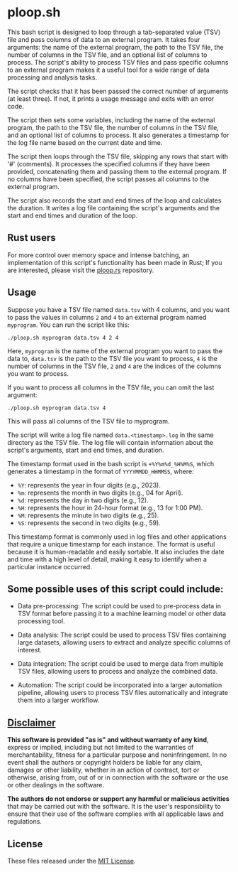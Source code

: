 # ploop.sh
This bash script is designed to loop through a tab-separated value (TSV) file and pass columns of data to an external program. It takes four arguments: the name of the external program, the path to the TSV file, the number of columns in the TSV file, and an optional list of columns to process. The script's ability to process TSV files and pass specific columns to an external program makes it a useful tool for a wide range of data processing and analysis tasks.

The script checks that it has been passed the correct number of arguments (at least three). If not, it prints a usage message and exits with an error code.

The script then sets some variables, including the name of the external program, the path to the TSV file, the number of columns in the TSV file, and an optional list of columns to process. It also generates a timestamp for the log file name based on the current date and time.

The script then loops through the TSV file, skipping any rows that start with '#' (comments). It processes the specified columns if they have been provided, concatenating them and passing them to the external program. If no columns have been specified, the script passes all columns to the external program.

The script also records the start and end times of the loop and calculates the duration. It writes a log file containing the script's arguments and the start and end times and duration of the loop.

## Rust users
For more control over memory space and intense batching, an implementation of this script's functionality has been made in Rust; If you are interested, please visit the [ploop.rs](https://github.com/apple-fritter/ploop.sh) repository.

## Usage
Suppose you have a TSV file named `data.tsv` with 4 columns, and you want to pass the values in columns `2` and `4` to an external program named `myprogram`. You can run the script like this:

```
./ploop.sh myprogram data.tsv 4 2 4
```

Here, `myprogram` is the name of the external program you want to pass the data to, `data.tsv` is the path to the TSV file you want to process, `4` is the number of columns in the TSV file, `2` and `4` are the indices of the columns you want to process.

If you want to process all columns in the TSV file, you can omit the last argument:

```
./ploop.sh myprogram data.tsv 4
```

This will pass all columns of the TSV file to myprogram.

The script will write a log file named `data.<timestamp>.log` in the same directory as the TSV file. The log file will contain information about the script's arguments, start and end times, and duration.

The timestamp format used in the bash script is `+%Y%m%d_%H%M%S`, which generates a timestamp in the format of `YYYYMMDD_HHMMSS`, where:

* `%Y`: represents the year in four digits (e.g., 2023).
* `%m`: represents the month in two digits (e.g., 04 for April).
* `%d`: represents the day in two digits (e.g., 12).
* `%H`: represents the hour in 24-hour format (e.g., 13 for 1:00 PM).
* `%M`: represents the minute in two digits (e.g., 25).
* `%S`: represents the second in two digits (e.g., 59).

This timestamp format is commonly used in log files and other applications that require a unique timestamp for each instance. The format is useful because it is human-readable and easily sortable. It also includes the date and time with a high level of detail, making it easy to identify when a particular instance occurred.

## Some possible uses of this script could include:

* Data pre-processing: The script could be used to pre-process data in TSV format before passing it to a machine learning model or other data processing tool.

* Data analysis: The script could be used to process TSV files containing large datasets, allowing users to extract and analyze specific columns of interest.

* Data integration: The script could be used to merge data from multiple TSV files, allowing users to process and analyze the combined data.

* Automation: The script could be incorporated into a larger automation pipeline, allowing users to process TSV files automatically and integrate them into a larger workflow.

## [Disclaimer](DISCLAIMER)
**This software is provided "as is" and without warranty of any kind**, express or implied, including but not limited to the warranties of merchantability, fitness for a particular purpose and noninfringement. In no event shall the authors or copyright holders be liable for any claim, damages or other liability, whether in an action of contract, tort or otherwise, arising from, out of or in connection with the software or the use or other dealings in the software.

**The authors do not endorse or support any harmful or malicious activities** that may be carried out with the software. It is the user's responsibility to ensure that their use of the software complies with all applicable laws and regulations.

## License

These files released under the [MIT License](LICENSE).

